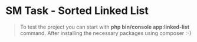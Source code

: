 # SM Task - Sorted Linked List

> To test the project you can start with **php bin/console app:linked-list** command. After installing the necessary packages using composer :-)